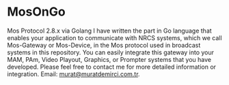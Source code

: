 # MosOnGo
Mos Protocol 2.8.x via Golang
I have written the part in Go language that enables your application to communicate with NRCS systems, which we call Mos-Gateway or Mos-Device, in the Mos protocol used in broadcast systems in this repository. You can easily integrate this gateway into your MAM, PAm, Video Playout, Graphics, or Prompter systems that you have developed. Please feel free to contact me for more detailed information or integration.
Email: murat@muratdemirci.com.tr.
